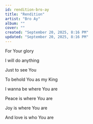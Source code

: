 ```yaml
---
id: rendition-bro-ay
title: "Rendition"
artist: "Bro Ay"
album: ""
cover: ""
created: "September 20, 2025, 8:16 PM"
updated: "September 20, 2025, 8:16 PM"
---
```




For Your glory

I will do anything

Just to see You

To behold You as my King

I wanna be where You are

Peace is where You are

Joy is where You are

And love is who You are